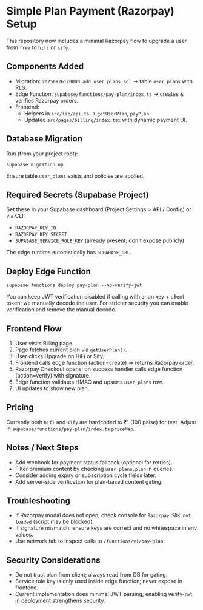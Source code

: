 # Simple Plan Payment (Razorpay) Setup

This repository now includes a minimal Razorpay flow to upgrade a user from `free` to `hifi` or `sify`.

## Components Added
- Migration: `20250926170000_add_user_plans.sql` -> table `user_plans` with RLS.
- Edge Function: `supabase/functions/pay-plan/index.ts` -> creates & verifies Razorpay orders.
- Frontend:
  - Helpers in `src/lib/api.ts` -> `getUserPlan`, `payPlan`.
  - Updated `src/pages/billing/index.tsx` with dynamic payment UI.

## Database Migration
Run (from your project root):
```
supabase migration up
```
Ensure table `user_plans` exists and policies are applied.

## Required Secrets (Supabase Project)
Set these in your Supabase dashboard (Project Settings > API / Config) or via CLI:
- `RAZORPAY_KEY_ID`
- `RAZORPAY_KEY_SECRET`
- `SUPABASE_SERVICE_ROLE_KEY` (already present; don't expose publicly)

The edge runtime automatically has `SUPABASE_URL`.

## Deploy Edge Function
```
supabase functions deploy pay-plan --no-verify-jwt
```
You can keep JWT verification disabled if calling with anon key + client token; we manually decode the user. For stricter security you can enable verification and remove the manual decode.

## Frontend Flow
1. User visits Billing page.
2. Page fetches current plan via `getUserPlan()`.
3. User clicks Upgrade on HiFi or Sify.
4. Frontend calls edge function (action=create) -> returns Razorpay order.
5. Razorpay Checkout opens; on success handler calls edge function (action=verify) with signature.
6. Edge function validates HMAC and upserts `user_plans` row.
7. UI updates to show new plan.

## Pricing
Currently both `hifi` and `sify` are hardcoded to ₹1 (100 paise) for test. Adjust in `supabase/functions/pay-plan/index.ts` `priceMap`.

## Notes / Next Steps
- Add webhook for payment status fallback (optional for retries).
- Filter premium content by checking `user_plans.plan` in queries.
- Consider adding expiry or subscription cycle fields later.
- Add server-side verification for plan-based content gating.

## Troubleshooting
- If Razorpay modal does not open, check console for `Razorpay SDK not loaded` (script may be blocked).
- If signature mismatch: ensure keys are correct and no whitespace in env values.
- Use network tab to inspect calls to `/functions/v1/pay-plan`.

## Security Considerations
- Do not trust plan from client; always read from DB for gating.
- Service role key is only used inside edge function; never expose in frontend.
- Current implementation does minimal JWT parsing; enabling verify-jwt in deployment strengthens security.
